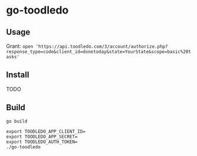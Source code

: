 # go-toodledo

## Usage

Grant: `open 'https://api.toodledo.com/3/account/authorize.php?response_type=code&client_id=donetoday&state=YourState&scope=basic%20tasks'`


## Install

TODO


## Build


```
go build

export TOODLEDO_APP_CLIENT_ID=
export TOODLEDO_APP_SECRET=
export TOODLEDO_AUTH_TOKEN=
./go-toodledo

```


